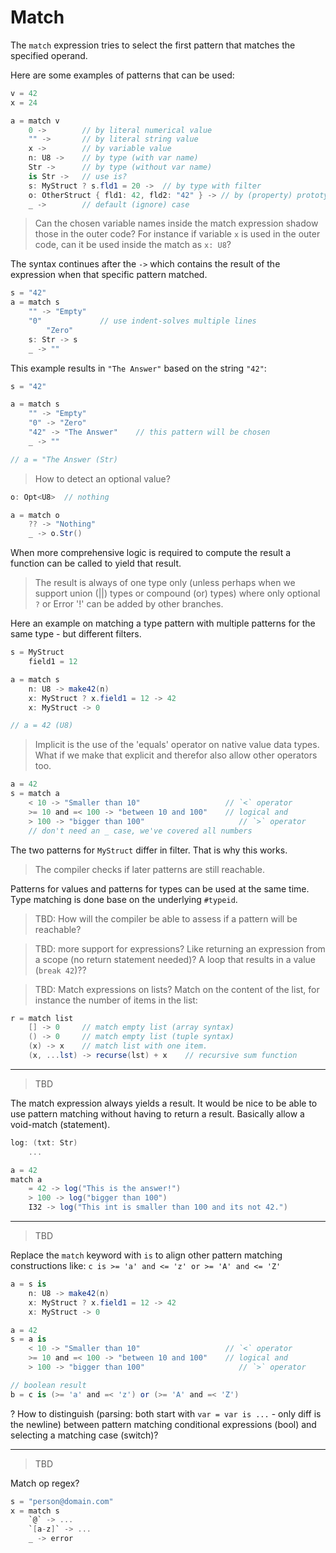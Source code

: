 # Match

The `match` expression tries to select the first pattern that matches the specified operand.

Here are some examples of patterns that can be used:

```C#
v = 42
x = 24

a = match v
    0 ->        // by literal numerical value
    "" ->       // by literal string value
    x ->        // by variable value
    n: U8 ->    // by type (with var name)
    Str ->      // by type (without var name)
    is Str ->   // use is?
    s: MyStruct ? s.fld1 = 20 ->  // by type with filter
    o: OtherStruct { fld1: 42, fld2: "42" } -> // by (property) prototype
    _ ->        // default (ignore) case
```

> Can the chosen variable names inside the match expression shadow those in the outer code? For instance if variable `x` is used in the outer code, can it be used inside the match as `x: U8`?

The syntax continues after the `->` which contains the result of the expression when that specific pattern matched.

```csharp
s = "42"
a = match s
    "" -> "Empty"
    "0"             // use indent-solves multiple lines
        "Zero"
    s: Str -> s
    _ -> ""
```

This example results in `"The Answer"` based on the string `"42"`:

```C#
s = "42"

a = match s
    "" -> "Empty"
    "0" -> "Zero"
    "42" -> "The Answer"    // this pattern will be chosen
    _ -> ""

// a = "The Answer (Str)
```

> How to detect an optional value?

```csharp
o: Opt<U8>  // nothing

a = match o
    ?? -> "Nothing"
    _ -> o.Str()
```

When more comprehensive logic is required to compute the result a function can be called to yield that result.

> The result is always of one type only (unless perhaps when we support union (||) types or compound (or) types) where only optional `?` or Error '!' can be added by other branches.

Here an example on matching a type pattern with multiple patterns for the same type - but different filters.

```C#
s = MyStruct
    field1 = 12

a = match s
    n: U8 -> make42(n)
    x: MyStruct ? x.field1 = 12 -> 42
    x: MyStruct -> 0

// a = 42 (U8)
```

> Implicit is the use of the 'equals' operator on native value data types. What if we make that explicit and therefor also allow other operators too.

```csharp
a = 42
s = match a
    < 10 -> "Smaller than 10"                   // `<` operator
    >= 10 and =< 100 -> "between 10 and 100"    // logical and
    > 100 -> "bigger than 100"                     // `>` operator
    // don't need an _ case, we've covered all numbers
```

The two patterns for `MyStruct` differ in filter. That is why this works.

> The compiler checks if later patterns are still reachable.

Patterns for values and patterns for types can be used at the same time. Type matching is done base on the underlying `#typeid`.

> TBD: How will the compiler be able to assess if a pattern will be reachable?

> TBD: more support for expressions? Like returning an expression from a scope (no return statement needed)? A loop that results in a value (`break 42`)??

> TBD: Match expressions on lists? Match on the content of the list, for instance the number of items in the list:

```csharp
r = match list
    [] -> 0     // match empty list (array syntax)
    () -> 0     // match empty list (tuple syntax)
    (x) -> x    // match list with one item.
    (x, ...lst) -> recurse(lst) + x    // recursive sum function
```

---

> TBD

The match expression always yields a result. It would be nice to be able to use pattern matching without having to return a result. Basically allow a void-match (statement).

```csharp
log: (txt: Str)
    ...

a = 42
match a
    = 42 -> log("This is the answer!")
    > 100 -> log("bigger than 100")
    I32 -> log("This int is smaller than 100 and its not 42.")
```

---

> TBD

Replace the `match` keyword with `is` to align other pattern matching constructions like: `c is >= 'a' and <= 'z' or >= 'A' and <= 'Z'`

```C#
a = s is
    n: U8 -> make42(n)
    x: MyStruct ? x.field1 = 12 -> 42
    x: MyStruct -> 0

a = 42
s = a is
    < 10 -> "Smaller than 10"                   // `<` operator
    >= 10 and =< 100 -> "between 10 and 100"    // logical and
    > 100 -> "bigger than 100"                     // `>` operator

// boolean result
b = c is (>= 'a' and =< 'z') or (>= 'A' and =< 'Z')
```

? How to distinguish (parsing: both start with `var = var is ...` - only diff is the newline) between pattern matching conditional expressions (bool) and selecting a matching case (switch)?

---

> TBD

Match op regex?

```csharp
s = "person@domain.com"
x = match s
    `@` -> ...
    `[a-z]` -> ...
    _ -> error
```
